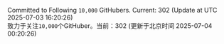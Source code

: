 Committed to Following `10,000` GitHubers. Current: <!-- FOLLOWING_COUNT -->302<!-- FOLLOWING_COUNT --> (Update at UTC <!-- LAST_UPDATED -->2025-07-03 16:20:26<!-- LAST_UPDATED -->)<br>
致力于关注`10,000`个GitHuber。当前：<!-- FOLLOWING_COUNT -->302<!-- FOLLOWING_COUNT --> (更新于北京时间 <!-- LAST_UPDATED_CST -->2025-07-04 00:20:26<!-- LAST_UPDATED_CST -->)
